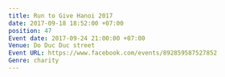 ```yaml
---
title: Run to Give Hanoi 2017
date: 2017-09-18 18:52:00 +07:00
position: 47
Event date: 2017-09-24 21:00:00 +07:00
Venue: Do Duc Duc street
Event URL: https://www.facebook.com/events/892859587527852
Genre: charity
---
```



